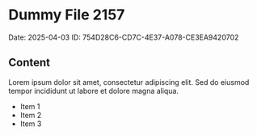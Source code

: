 # Dummy File 2157

Date: 2025-04-03
ID: 754D28C6-CD7C-4E37-A078-CE3EA9420702

## Content

Lorem ipsum dolor sit amet, consectetur adipiscing elit.
Sed do eiusmod tempor incididunt ut labore et dolore magna aliqua.

* Item 1
* Item 2
* Item 3

